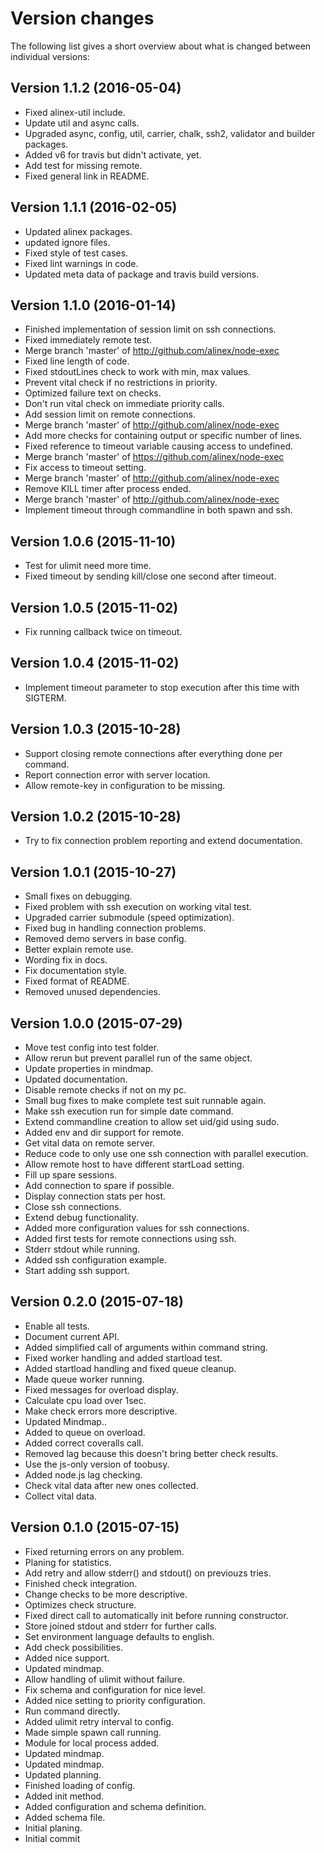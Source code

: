 Version changes
=================================================

The following list gives a short overview about what is changed between
individual versions:

Version 1.1.2 (2016-05-04)
-------------------------------------------------
- Fixed alinex-util include.
- Update util and async calls.
- Upgraded async, config, util, carrier, chalk, ssh2, validator and builder packages.
- Added v6 for travis but didn't activate, yet.
- Add test for missing remote.
- Fixed general link in README.

Version 1.1.1 (2016-02-05)
-------------------------------------------------
- Updated alinex packages.
- updated ignore files.
- Fixed style of test cases.
- Fixed lint warnings in code.
- Updated meta data of package and travis build versions.

Version 1.1.0 (2016-01-14)
-------------------------------------------------
- Finished implementation of session limit on ssh connections.
- Fixed immediately remote test.
- Merge branch 'master' of http://github.com/alinex/node-exec
- Fixed line length of code.
- Fixed stdoutLines check to work with min, max values.
- Prevent vital check if no restrictions in priority.
- Optimized failure text on checks.
- Don't run vital check on immediate priority calls.
- Add session limit on remote connections.
- Merge branch 'master' of http://github.com/alinex/node-exec
- Add more checks for containing output or specific number of lines.
- Fixed reference to timeout variable causing access to undefined.
- Merge branch 'master' of https://github.com/alinex/node-exec
- Fix access to timeout setting.
- Merge branch 'master' of http://github.com/alinex/node-exec
- Remove KILL timer after process ended.
- Merge branch 'master' of http://github.com/alinex/node-exec
- Implement timeout through commandline in both spawn and ssh.

Version 1.0.6 (2015-11-10)
-------------------------------------------------
- Test for ulimit need more time.
- Fixed timeout by sending kill/close one second after timeout.

Version 1.0.5 (2015-11-02)
-------------------------------------------------
- Fix running callback twice on timeout.

Version 1.0.4 (2015-11-02)
-------------------------------------------------
- Implement timeout parameter to stop execution after this time with SIGTERM.

Version 1.0.3 (2015-10-28)
-------------------------------------------------
- Support closing remote connections after everything done per command.
- Report connection error with server location.
- Allow remote-key in configuration to be missing.

Version 1.0.2 (2015-10-28)
-------------------------------------------------
- Try to fix connection problem reporting and extend documentation.

Version 1.0.1 (2015-10-27)
-------------------------------------------------
- Small fixes on debugging.
- Fixed problem with ssh execution on working vital test.
- Upgraded carrier submodule (speed optimization).
- Fixed bug in handling connection problems.
- Removed demo servers in base config.
- Better explain remote use.
- Wording fix in docs.
- Fix documentation style.
- Fixed format of README.
- Removed unused dependencies.

Version 1.0.0 (2015-07-29)
-------------------------------------------------
- Move test config into test folder.
- Allow rerun but prevent parallel run of the same object.
- Update properties in mindmap.
- Updated documentation.
- Disable remote checks if not on my pc.
- Small bug fixes to make complete test suit runnable again.
- Make ssh execution run for simple date command.
- Extend commandline creation to allow set uid/gid using sudo.
- Added env and dir support for remote.
- Get vital data on remote server.
- Reduce code to only use one ssh connection with parallel execution.
- Allow remote host to have different startLoad setting.
- Fill up spare sessions.
- Add connection to spare if possible.
- Display connection stats per host.
- Close ssh connections.
- Extend debug functionality.
- Added more configuration values for ssh connections.
- Added first tests for remote connections using ssh.
- Stderr stdout while running.
- Added ssh configuration example.
- Start adding ssh support.

Version 0.2.0 (2015-07-18)
-------------------------------------------------
- Enable all tests.
- Document current API.
- Added simplified call of arguments within command string.
- Fixed worker handling and added startload test.
- Added startload handling and fixed queue cleanup.
- Made queue worker running.
- Fixed messages for overload display.
- Calculate cpu load over 1sec.
- Make check errors more descriptive.
- Updated Mindmap..
- Added to queue on overload.
- Added correct coveralls call.
- Removed lag because this doesn't bring better check results.
- Use the js-only version of toobusy.
- Added node.js lag checking.
- Check vital data after new ones collected.
- Collect vital data.

Version 0.1.0 (2015-07-15)
-------------------------------------------------
- Fixed returning errors on any problem.
- Planing for statistics.
- Add retry and allow stderr() and stdout() on previouzs tries.
- Finished check integration.
- Change checks to be more descriptive.
- Optimizes check structure.
- Fixed direct call to automatically init before running constructor.
- Store joined stdout and stderr for further calls.
- Set environment language defaults to english.
- Add check possibilities.
- Added nice support.
- Updated mindmap.
- Allow handling of ulimit without failure.
- Fix schema and configuration for nice level.
- Added nice setting to priority configuration.
- Run command directly.
- Added ulimit retry interval to config.
- Made simple spawn call running.
- Module for local process added.
- Updated mindmap.
- Updated mindmap.
- Updated planning.
- Finished loading of config.
- Added init method.
- Added configuration and schema definition.
- Added schema file.
- Initial planing.
- Initial commit
